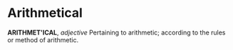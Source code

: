 # Arithmetical

**ARITHMET'ICAL**, _adjective_ Pertaining to arithmetic; according to the rules or method of arithmetic.